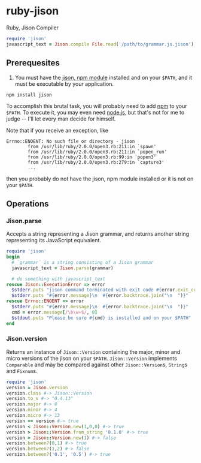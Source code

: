 ruby-jison
==========

Ruby, Jison Compiler

```Ruby
require 'jison'
javascript_text = Jison.compile File.read('/path/to/grammar.js.jison')
```

Prerequesites
-------------
1. You must have the [jison, npm module](https://npmjs.org/package/jison "jison")
installed and on your `$PATH`, and it must be executable by your application.

```Shell
npm install jison
```

To accomplish this brutal task, you will probably need to add
[npm](https://github.com/isaacs/npm "npm") to your `$PATH`. To execute it, you
may even need [node.js](http://nodejs.org/ "node.js"), but that's not for me to
judge -- I'll let every man decide for himself.

Note that if you receive an exception, like

```
Errno::ENOENT: No such file or directory - jison
        from /usr/lib/ruby/2.0.0/open3.rb:211:in `spawn'
        from /usr/lib/ruby/2.0.0/open3.rb:211:in `popen_run'
        from /usr/lib/ruby/2.0.0/open3.rb:99:in `popen3'
        from /usr/lib/ruby/2.0.0/open3.rb:279:in `capture3'
        ...
```

then you probably do not have the jison, npm module installed or it is not on
your `$PATH`.

Operations
----------

### Jison.parse

Accepts a string representing a Jison grammar, and returns another string
representing its JavaScript equivalent.

```Ruby
require 'jison'
begin
  # `grammar` is a string consisting of a Jison grammar
  javascript_text = Jison.parse(grammar)

  # do something with javascript_text
rescue Jison::ExecutionError => error
  $stderr.puts "jison command terminated with exit code #{error.exit_code}"
  $stderr.puts "#{error.message}\n  #{error.backtrace.join("\n  ")}"
rescue Errno::ENOENT => error
  $stderr.puts "#{error.message}\n  #{error.backtrace.join("\n  ")}"
  cmd = error.message[/\b\w+$/, 0]
  $stdout.puts "Please be sure #{cmd} is installed and on your $PATH"
end
```

### Jison.version

Returns an instance of `Jison::Version` containing the major, minor and micro
versions of the jison on your `$PATH`.  `Jison::Version` implements `Comparable`
and may be compared against other `Jison::Version`s, `String`s and `Fixnum`s.

```Ruby
require 'jison'
version = Jison.version
version.class #-> Jison::Version
version.to_s #-> "0.4.13"
version.major #-> 0
version.minor #-> 4
version.micro #-> 13
version == version #-> true
version < Jison::Version.new(1,0,0) #-> true
version > Jison::Version.from_string '0.1.0' #-> true
version > Jison::Version.new(1) #-> false
version.between?(0,1) #-> true
version.between?(1,2) #-> false
version.between?('0.1', '0.5') #-> true
```
